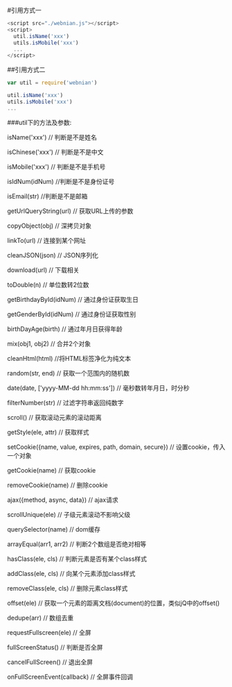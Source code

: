 #引用方式一
```js
<script src="./webnian.js"></script>
<script>
  util.isName('xxx')
  utils.isMobile('xxx')
  ...
</script>
```

##引用方式二
```js
var util = require('webnian')

util.isName('xxx')
utils.isMobile('xxx')
...
```


###util下的方法及参数:
<p>isName('xxx')               // 判断是不是姓名</p>
<p>isChinese('xxx')            // 判断是不是中文</p>
<p>isMobile('xxx')             // 判断是不是手机号</p>
<p>isIdNum(idNum)              //判断是不是身份证号</p>
<p>isEmail(str)              //判断是不是邮箱</p>
<p>getUrlQueryString(url)      // 获取URL上传的参数</p>
<p>copyObject(obj)             // 深拷贝对象</p>
<p>linkTo(url)                 // 连接到某个网址</p>
<p>cleanJSON(json)             // JSON序列化</p>
<p>download(url)               // 下载相关</p>
<p>toDouble(n)                 // 单位数转2位数</p>
<p>getBirthdayById(idNum)      // 通过身份证获取生日</p>
<p>getGenderById(idNum)        // 通过身份证获取性别</p>
<p>birthDayAge(birth)          // 通过年月日获得年龄</p>
<p>mix(obj1, obj2)             // 合并2个对象</p>
<p>cleanHtml(html)             //将HTML标签净化为纯文本</p>
<p>random(str, end)            // 获取一个范围内的随机数</p>
<p>date(date, ['yyyy-MM-dd hh:mm:ss'])    // 毫秒数转年月日，时分秒</p>
<p>filterNumber(str)           // 过滤字符串返回纯数字</p>
<p>scroll()                    // 获取滚动元素的滚动距离</p>
<p>getStyle(ele, attr)         // 获取样式</p>
<p>setCookie({name, value, expires, path, domain, secure})     // 设置cookie，传入一个对象</p>
<p>getCookie(name)             // 获取cookie</p>
<p>removeCookie(name)          // 删除cookie</p>
<p>ajax({method, async, data})         // ajax请求</p>
<p>scrollUnique(ele)         // 子级元素滚动不影响父级</p>
<p>querySelector(name)       // dom缓存</p>
<p>arrayEqual(arr1, arr2)       // 判断2个数组是否绝对相等</p>
<p>hasClass(ele, cls)       // 判断元素是否有某个class样式</p>
<p>addClass(ele, cls)       // 向某个元素添加class样式</p>
<p>removeClass(ele, cls)       // 删除元素class样式</p>
<p>offset(ele)       // 获取一个元素的距离文档(document)的位置，类似jQ中的offset()</p>
<p>dedupe(arr)       // 数组去重</p>
<p>requestFullscreen(ele)       // 全屏</p>
<p>fullScreenStatus()       // 判断是否全屏</p>
<p>cancelFullScreen()       // 退出全屏</p>
<p>onFullScreenEvent(callback)       // 全屏事件回调</p>
